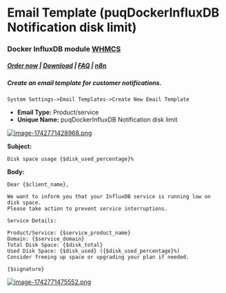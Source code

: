 # Email Template (puqDockerInfluxDB Notification disk limit)

### Docker InfluxDB module **[WHMCS](https://puqcloud.com/link.php?id=77)** 

#####  [Order now](https://puqcloud.com/whmcs-module-docker-influxdb.php) | [Download](https://download.puqcloud.com/WHMCS/servers/PUQ_WHMCS-Docker-InfluxDB/) | [FAQ](https://faq.puqcloud.com/) | [n8n](https://puqcloud.com/link.php?id=117)

##### Create an email template for customer notifications.

```
System Settings->Email Templates->Create New Email Template
```

- **Email Type:** Product/service
- **Unique Name:** puqDockerInfluxDB Notification disk limit

[![image-1742771428968.png](https://doc.puq.info/uploads/images/gallery/2025-03/scaled-1680-/image-1742771428968.png)](https://doc.puq.info/uploads/images/gallery/2025-03/image-1742771428968.png)

**Subject:**

```
Disk space usage {$disk_used_percentage}%
```

**Body:**

```
Dear {$client_name},

We want to inform you that your InfluxDB service is running low on disk space. 
Please take action to prevent service interruptions.

Service Details:

Product/Service: {$service_product_name}
Domain: {$service_domain}
Total Disk Space: {$disk_total}
Used Disk Space: {$disk_used} ({$disk_used_percentage}%)
Consider freeing up space or upgrading your plan if needed.

{$signature}
```

[![image-1742771475552.png](https://doc.puq.info/uploads/images/gallery/2025-03/scaled-1680-/image-1742771475552.png)](https://doc.puq.info/uploads/images/gallery/2025-03/image-1742771475552.png)